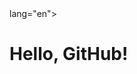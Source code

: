 <html> lang="en">
<head>
    <meta charset="UTF-8">
    <meta name="viewport" content="width=divice-width,initial-scale=1.0">
    <title>My GitHub Web</title>
</head>
<body>
    <h1>Hello, GitHub!</h1>
</body>
</html>
